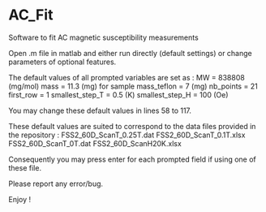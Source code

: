 # AC_Fit
Software to fit AC magnetic susceptibility measurements


Open .m file in matlab and either run directly (default settings) or change parameters of optional features.

The default values of all prompted variables are set as : 
    MW = 838808 (mg/mol)
    mass = 11.3 (mg) for sample
    mass_teflon = 7 (mg)
    nb_points = 21
    first_row = 1
    smallest_step_T =  0.5 (K)
    smallest_step_H =  100 (Oe)

You may change these default values in lines 58 to 117.

These default values are suited to correspond to the data files provided in the repository :
FSS2_60D_ScanT_0.25T.dat
FSS2_60D_ScanT_0.1T.xlsx
FSS2_60D_ScanT_0T.dat
FSS2_60D_ScanH20K.xlsx

Consequently you may press enter for each prompted field if using one of these file.


Please report any error/bug.


Enjoy !
